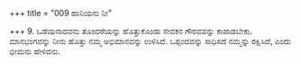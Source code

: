 +++
title = "009 ಹಾನಿಯನು ನೀ"

+++
9. ಒಡೆಯನಾದವನು  ತೊಂದರೆಯನ್ನು ಹೊತ್ತುಕೊಂಡು ಸೇವಕನ ಗೌರವವನ್ನು ಕಾಪಾಡಬೇಕು. ಮಾನಭಂಗವನ್ನು ನೀನು ಹೊತ್ತು ನಮ್ಮ ಅಭಿಮಾನವನ್ನು ಉಳಿಸಿದೆ. ಒಪ್ಪಂದವನ್ನು ಸಾಧಿಸದೆ ನಮ್ಮನ್ನು ರಕ್ಷಿಸಿದೆ, ಎಂದು ಭೀಮನು ಹೇಳಿದನು.